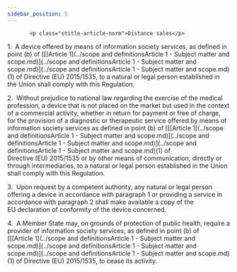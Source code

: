 ```yaml
---
sidebar_position: 5
---
```

           <p class="stitle-article-norm">Distance sales</p>
   <p class="norm">1.&nbsp;&nbsp;A device offered by means of 
information society services, as defined in point&nbsp;(b) of 
[[[Article&nbsp;1](../scope and definitionsArticle 1 - Subject matter and scope.md)](../scope and definitionsArticle 1 - Subject matter and scope.md)](../scope and definitionsArticle 1 - Subject matter and scope.md)(1) of Directive&nbsp;(EU)&nbsp;2015/1535, to a natural or
 legal person established in the Union shall comply with this 
Regulation.</p>
   <p class="norm">2.&nbsp;&nbsp;Without prejudice to national law 
regarding the exercise of the medical profession, a device that is not 
placed on the market but used in the context of a commercial activity, 
whether in return for payment or free of charge, for the provision of a 
diagnostic or therapeutic service offered by means of information 
society services as defined in point&nbsp;(b) of [[[Article&nbsp;1](../scope and definitionsArticle 1 - Subject matter and scope.md)](../scope and definitionsArticle 1 - Subject matter and scope.md)](../scope and definitionsArticle 1 - Subject matter and scope.md)(1) of 
Directive&nbsp;(EU)&nbsp;2015/1535 or by other means of communication, 
directly or through intermediaries, to a natural or legal person 
established in the Union shall comply with this Regulation.</p>
   <p class="norm">3.&nbsp;&nbsp;Upon request by a competent authority, 
any natural or legal person offering a device in accordance with 
paragraph&nbsp;1 or providing a service in accordance with 
paragraph&nbsp;2 shall make available a copy of the EU&nbsp;declaration 
of conformity of the device concerned.</p>
   <p class="norm">4.&nbsp;&nbsp;A Member&nbsp;State may, on grounds of 
protection of public health, require a provider of information society 
services, as defined in point&nbsp;(b) of [[[Article&nbsp;1](../scope and definitionsArticle 1 - Subject matter and scope.md)](../scope and definitionsArticle 1 - Subject matter and scope.md)](../scope and definitionsArticle 1 - Subject matter and scope.md)(1) of 
Directive&nbsp;(EU)&nbsp;2015/1535, to cease its activity.</p>
